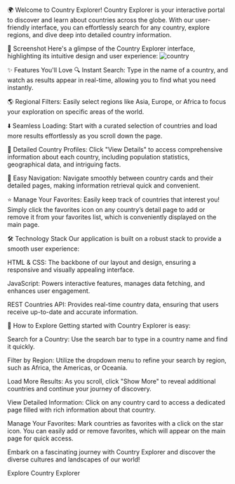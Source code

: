🌍 Welcome to Country Explorer!
Country Explorer is your interactive portal to discover and learn about countries across the globe. With our user-friendly interface, you can effortlessly search for any country, explore regions, and dive deep into detailed country information.

📸 Screenshot
Here's a glimpse of the Country Explorer interface, highlighting its intuitive design and user experience:
![country](https://github.com/user-attachments/assets/b06397d3-d58f-4ed7-bf25-ab7c61c2dcf1)



✨ Features You'll Love
🔍 Instant Search:
Type in the name of a country, and watch as results appear in real-time, allowing you to find what you need instantly.

🌎 Regional Filters:
Easily select regions like Asia, Europe, or Africa to focus your exploration on specific areas of the world.

⬇️ Seamless Loading:
Start with a curated selection of countries and load more results effortlessly as you scroll down the page.

📄 Detailed Country Profiles:
Click "View Details" to access comprehensive information about each country, including population statistics, geographical data, and intriguing facts.

🔗 Easy Navigation:
Navigate smoothly between country cards and their detailed pages, making information retrieval quick and convenient.

⭐ Manage Your Favorites:
Easily keep track of countries that interest you! Simply click the favorites icon on any country’s detail page to add or remove it from your favorites list, which is conveniently displayed on the main page.

🛠️ Technology Stack
Our application is built on a robust stack to provide a smooth user experience:

HTML & CSS:
The backbone of our layout and design, ensuring a responsive and visually appealing interface.

JavaScript:
Powers interactive features, manages data fetching, and enhances user engagement.

REST Countries API:
Provides real-time country data, ensuring that users receive up-to-date and accurate information.

🚀 How to Explore
Getting started with Country Explorer is easy:

Search for a Country:
Use the search bar to type in a country name and find it quickly.

Filter by Region:
Utilize the dropdown menu to refine your search by region, such as Africa, the Americas, or Oceania.

Load More Results:
As you scroll, click "Show More" to reveal additional countries and continue your journey of discovery.

View Detailed Information:
Click on any country card to access a dedicated page filled with rich information about that country.

Manage Your Favorites:
Mark countries as favorites with a click on the star icon. You can easily add or remove favorites, which will appear on the main page for quick access.

Embark on a fascinating journey with Country Explorer and discover the diverse cultures and landscapes of our world!

Explore Country Explorer
